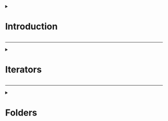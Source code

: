 <details>

<summary>

# Introduction

</summary>

To authorize your script to access your Drive, simply run a script with the DriveApp class:

![](20220603145427.png)  


</details>

---

<details>

<summary>

# Iterators

</summary>

While Arrays can be accessed completely and are allocated in their entirety, iterators are consumed one by one on demand i.e. only as necessary. This enables us to store a large collection of items. So we don't get all files in Google Drive at once, and instead of getting all files in an Array we get the files in an Iterable, and we use an Iterator to iterate through that.

To access a folder in our Drive:

![](20220603154125.png)  

Note: The return type of the `getFolders()` method is a FolderIterator. So indexing will not work on the returned value.

So to access the next folder in the sequence, we use `.next()` method, which returns a Folder, the properties of which can then be accessed

![](20220603154512.png)  


Output:

![](20220603154533.png)  

Iterators store states, so if we call this function again, it will give us the next folder

![](20220603155056.png)  

Output:

![](20220603155114.png)  


If we call the `.next()` function more times than the number of existent folders, it will throw an error.

To resolve this, we need to check whether there is another folder to be accessed or have we reached the end.

![](20220603155501.png)  

The output will be same as before.

In case we wish to terminate the iterations for now and want to continue them later, we can use a continuation token.

![](20220603155916.png)  



</details>

---

<details>

<summary>

# Folders

</summary>

To access the Root folder of Google Drive (and print its name):

![](20220603161541.png)  

Output:

![](20220603161621.png)  

But whenever we use `DriveApp` class, we start out from the root folder by default.

To get folders inside the Root folder (or any folder), we have 3 methods:

![](20220603161857.png)  

Notice where an iterator is being returned vs when a Folder is being returned.

Usage:

![](20220603163444.png)  

---

To create a folder called "Users" and to create a folder inside "Users" called "Profile Data", do the following:

![](20220603163708.png)  

Note: `createFolder` returns the folder that was just created, so to create another folder in this new folder, we can chain the two `createFolder` methods.

We can get all folders inside our Drive which have the same name (say "Example"), and then changing their name to something else as follows:

![](20220603164753.png)


</details>